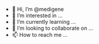 - 👋 Hi, I’m @medigene
- 👀 I’m interested in ...
- 🌱 I’m currently learning ...
- 💞️ I’m looking to collaborate on ...
- 📫 How to reach me ...

<!---
medigene/medigene is a ✨ special ✨ repository because its `README.md` (this file) appears on your GitHub profile.
You can click the Preview link to take a look at your changes.
--->
